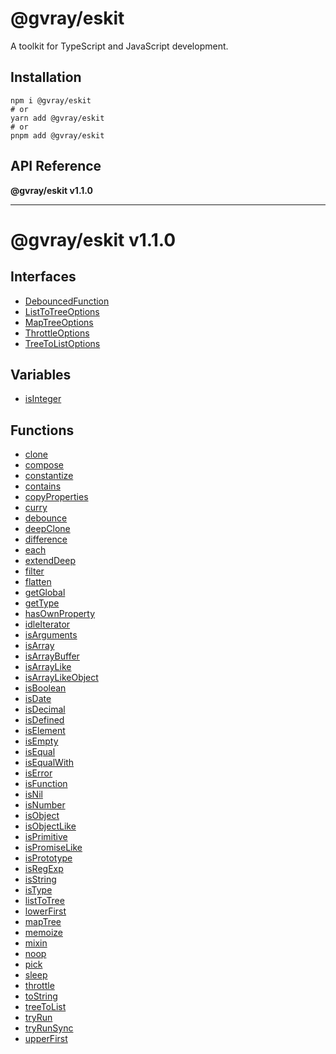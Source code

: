 # @gvray/eskit

A toolkit for TypeScript and JavaScript development.

## Installation

```shell
npm i @gvray/eskit
# or
yarn add @gvray/eskit
# or
pnpm add @gvray/eskit
```
<!-- AUTO-API-START -->

## API Reference

**@gvray/eskit v1.1.0**

***

# @gvray/eskit v1.1.0

## Interfaces

- [DebouncedFunction](interfaces/DebouncedFunction.md)
- [ListToTreeOptions](interfaces/ListToTreeOptions.md)
- [MapTreeOptions](interfaces/MapTreeOptions.md)
- [ThrottleOptions](interfaces/ThrottleOptions.md)
- [TreeToListOptions](interfaces/TreeToListOptions.md)

## Variables

- [isInteger](variables/isInteger.md)

## Functions

- [clone](docs/functions/clone.md)
- [compose](docs/functions/compose.md)
- [constantize](docs/functions/constantize.md)
- [contains](docs/functions/contains.md)
- [copyProperties](docs/functions/copyProperties.md)
- [curry](docs/functions/curry.md)
- [debounce](docs/functions/debounce.md)
- [deepClone](docs/functions/deepClone.md)
- [difference](docs/functions/difference.md)
- [each](docs/functions/each.md)
- [extendDeep](docs/functions/extendDeep.md)
- [filter](docs/functions/filter.md)
- [flatten](docs/functions/flatten.md)
- [getGlobal](docs/functions/getGlobal.md)
- [getType](docs/functions/getType.md)
- [hasOwnProperty](docs/functions/hasOwnProperty.md)
- [idleIterator](docs/functions/idleIterator.md)
- [isArguments](docs/functions/isArguments.md)
- [isArray](docs/functions/isArray.md)
- [isArrayBuffer](docs/functions/isArrayBuffer.md)
- [isArrayLike](docs/functions/isArrayLike.md)
- [isArrayLikeObject](docs/functions/isArrayLikeObject.md)
- [isBoolean](docs/functions/isBoolean.md)
- [isDate](docs/functions/isDate.md)
- [isDecimal](docs/functions/isDecimal.md)
- [isDefined](docs/functions/isDefined.md)
- [isElement](docs/functions/isElement.md)
- [isEmpty](docs/functions/isEmpty.md)
- [isEqual](docs/functions/isEqual.md)
- [isEqualWith](docs/functions/isEqualWith.md)
- [isError](docs/functions/isError.md)
- [isFunction](docs/functions/isFunction.md)
- [isNil](docs/functions/isNil.md)
- [isNumber](docs/functions/isNumber.md)
- [isObject](docs/functions/isObject.md)
- [isObjectLike](docs/functions/isObjectLike.md)
- [isPrimitive](docs/functions/isPrimitive.md)
- [isPromiseLike](docs/functions/isPromiseLike.md)
- [isPrototype](docs/functions/isPrototype.md)
- [isRegExp](docs/functions/isRegExp.md)
- [isString](docs/functions/isString.md)
- [isType](docs/functions/isType.md)
- [listToTree](docs/functions/listToTree.md)
- [lowerFirst](docs/functions/lowerFirst.md)
- [mapTree](docs/functions/mapTree.md)
- [memoize](docs/functions/memoize.md)
- [mixin](docs/functions/mixin.md)
- [noop](docs/functions/noop.md)
- [pick](docs/functions/pick.md)
- [sleep](docs/functions/sleep.md)
- [throttle](docs/functions/throttle.md)
- [toString](docs/functions/toString.md)
- [treeToList](docs/functions/treeToList.md)
- [tryRun](docs/functions/tryRun.md)
- [tryRunSync](docs/functions/tryRunSync.md)
- [upperFirst](docs/functions/upperFirst.md)

<!-- AUTO-API-END -->